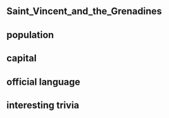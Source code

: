 ## Saint_Vincent_and_the_Grenadines
##  population


##  capital

 
##  official language


##  interesting trivia



